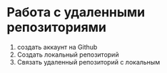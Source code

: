 # Работа с удаленными репозиториями
1. создать аккаунт на Github
2. Создать локальный репозиторий
3. Связать удаленный репозиторий с локальным

